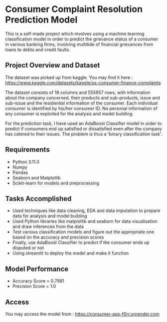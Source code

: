 # Consumer Complaint Resolution Prediction Model

This is a self-made project which involves using a machine learning classification model in order to predict the grievance status of a consumer in various banking firms, involving multitide of financial grievances from loans to debts and credit faults. 

## Project Overview and Dataset

The dataset was picked up from kaggle. You may find it here : https://www.kaggle.com/datasets/kaggle/us-consumer-finance-complaints

The dataset consists of 18 columns and 555957 rows, with information about the company concerned, their products and sub-products, issue and sub-issue and the residential information of the consumer. Each individual consumer is identified by his/her consumer ID. No personal information of any consumer is exploited for the analysis and model building. 

For the prediction task, I have used an AdaBoost Classifier model in order to predict if consumers end up satisfied or dissatisfied even after the company has catered to their issues. The problem is thus a 'binary classification task'. 

## Requirements 
- Python 3.11.0
- Numpy
- Pandas
- Seaborn and Matplotlib
- Scikit-learn for models and preprocessing
  
## Tasks Accomplished
- Used techniques like data cleaning, EDA and data imputation to prepare data for analysis and model building
- Used Python libraries like matplotlib and seaborn for data visualisation and draw inferences from the data
- Test various classification models and figure out the appropriate one based on the accuracy and precision scores
- Finally, use AdaBoost Classifier to predict if the consumer ends up disputed or not
- Using streamlit to deploy the model and make it function

## Model Performance 
- Accuracy Score = 0.7981
- Precision Score = 1.0

## Access 
You may access the model from : https://consumer-app-f0rr.onrender.com
